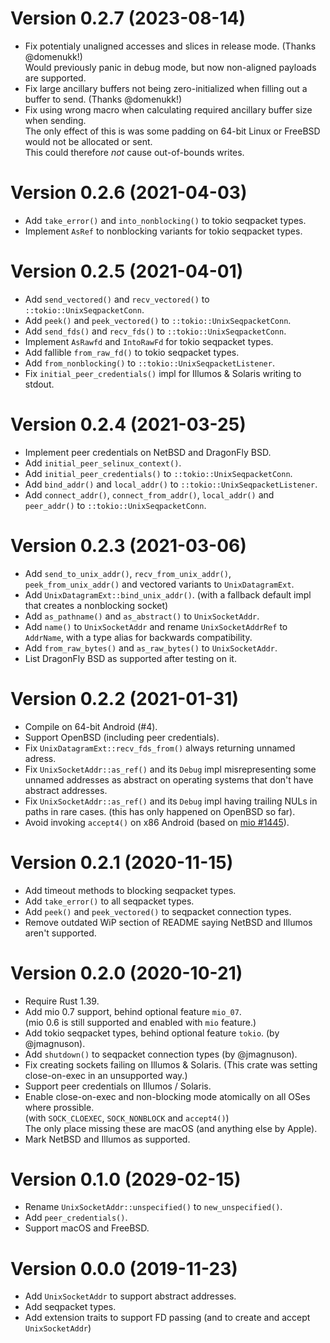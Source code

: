 Version 0.2.7 (2023-08-14)
==========================
* Fix potentialy unaligned accesses and slices in release mode. (Thanks @domenukk!)  
  Would previously panic in debug mode, but now non-aligned payloads are supported.
* Fix large ancillary buffers not being zero-initialized when filling out a buffer to send.  (Thanks @domenukk!)
* Fix using wrong macro when calculating required ancillary buffer size when sending.  
  The only effect of this is was some padding on 64-bit Linux or FreeBSD would not be allocated or sent.  
  This could therefore *not* cause out-of-bounds writes.

Version 0.2.6 (2021-04-03)
==========================
* Add `take_error()` and `into_nonblocking()` to tokio seqpacket types.
* Implement `AsRef` to nonblocking variants for tokio seqpacket types.

Version 0.2.5 (2021-04-01)
==========================
* Add `send_vectored()` and `recv_vectored()` to `::tokio::UnixSeqpacketConn`.
* Add `peek()` and `peek_vectored()` to `::tokio::UnixSeqpacketConn`.
* Add `send_fds()` and `recv_fds()` to `::tokio::UnixSeqpacketConn`.
* Implement `AsRawfd` and `IntoRawFd` for tokio seqpacket types.
* Add fallible `from_raw_fd()` to tokio seqpacket types.
* Add `from_nonblocking()` to `::tokio::UnixSeqpacketListener`.
* Fix `initial_peer_credentials()` impl for Illumos & Solaris writing to stdout.

Version 0.2.4 (2021-03-25)
==========================
* Implement peer credentials on NetBSD and DragonFly BSD.
* Add `initial_peer_selinux_context()`.
* Add `initial_peer_credentials()` to `::tokio::UnixSeqpacketConn`.
* Add `bind_addr()` and `local_addr()` to `::tokio::UnixSeqpacketListener`.
* Add `connect_addr()`, `connect_from_addr()`, `local_addr()` and `peer_addr()`
  to `::tokio::UnixSeqpacketConn`.

Version 0.2.3 (2021-03-06)
==========================
* Add `send_to_unix_addr()`, `recv_from_unix_addr()`, `peek_from_unix_addr()` and vectored variants to `UnixDatagramExt`.
* Add `UnixDatagramExt::bind_unix_addr()`.
  (with a fallback default impl that creates a nonblocking socket)
* Add `as_pathname()` and `as_abstract()` to `UnixSocketAddr`.
* Add `name()` to `UnixSocketAddr` and rename `UnixSocketAddrRef` to `AddrName`,
  with a type alias for backwards compatibility.
* Add `from_raw_bytes()` and `as_raw_bytes()` to `UnixSocketAddr`.
* List DragonFly BSD as supported after testing on it.

Version 0.2.2 (2021-01-31)
==========================
* Compile on 64-bit Android (#4).
* Support OpenBSD (including peer credentials).
* Fix `UnixDatagramExt::recv_fds_from()` always returning unnamed adress.
* Fix `UnixSocketAddr::as_ref()` and its `Debug` impl misrepresenting some unnamed addresses
  as abstract on operating systems that don't have abstract addresses.
* Fix `UnixSocketAddr::as_ref()` and its `Debug` impl having trailing NULs in paths in rare cases.
  (this has only happened on OpenBSD so far).
* Avoid invoking `accept4()` on x86 Android (based on [mio #1445](https://github.com/tokio-rs/mio/issues/1445)).

Version 0.2.1 (2020-11-15)
==========================
* Add timeout methods to blocking seqpacket types.
* Add `take_error()` to all seqpacket types.
* Add `peek()` and `peek_vectored()` to seqpacket connection types.
* Remove outdated WiP section of README saying NetBSD and Illumos aren't supported.

Version 0.2.0 (2020-10-21)
==========================
* Require Rust 1.39.
* Add mio 0.7 support, behind optional feature `mio_07`.  
  (mio 0.6 is still supported and enabled with `mio` feature.)
* Add tokio seqpacket types, behind optional feature `tokio`. (by @jmagnuson).
* Add `shutdown()` to seqpacket connection types (by @jmagnuson).
* Fix creating sockets failing on Illumos & Solaris.
  (This crate was setting close-on-exec in an unsupported way.)
* Support peer credentials on Illumos / Solaris.
* Enable close-on-exec and non-blocking mode atomically on all OSes where prossible.  
  (with `SOCK_CLOEXEC`, `SOCK_NONBLOCK` and `accept4()`)  
  The only place missing these are macOS (and anything else by Apple).
* Mark NetBSD and Illumos as supported.

Version 0.1.0 (2029-02-15)
==========================
* Rename `UnixSocketAddr::unspecified()` to `new_unspecified()`.
* Add `peer_credentials()`.
* Support macOS and FreeBSD.

Version 0.0.0 (2019-11-23)
==========================
* Add `UnixSocketAddr` to support abstract addresses.
* Add seqpacket types.
* Add extension traits to support FD passing (and to create and accept `UnixSocketAddr`)

